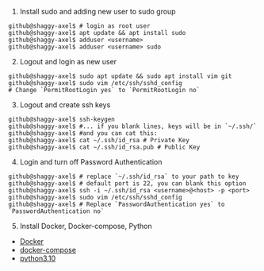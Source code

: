 1. Install sudo and adding new user to sudo group
```console
github@shaggy-axel$ # login as root user
github@shaggy-axel$ apt update && apt install sudo
github@shaggy-axel$ adduser <username>
github@shaggy-axel$ adduser <username> sudo
```
2. Logout and login as new user
```console
github@shaggy-axel$ sudo apt update && sudo apt install vim git
github@shaggy-axel$ sudo vim /etc/ssh/sshd_config
# Change `PermitRootLogin yes` to `PermitRootLogin no`
```
3. Logout and create ssh keys
```console
github@shaggy-axel$ ssh-keygen
github@shaggy-axel$ #... if you blank lines, keys will be in `~/.ssh/`
github@shaggy-axel$ #and you can cat this:
github@shaggy-axel$ cat ~/.ssh/id_rsa # Private Key
github@shaggy-axel$ cat ~/.ssh/id_rsa.pub # Public Key
```
4. Login and turn off Password Authentication
```console
github@shaggy-axel$ # replace `~/.ssh/id_rsa` to your path to key
github@shaggy-axel$ # default port is 22, you can blank this option
github@shaggy-axel$ ssh -i ~/.ssh/id_rsa <username>@<host> -p <port>
github@shaggy-axel$ sudo vim /etc/ssh/sshd_config
github@shaggy-axel$ # Replace `PasswordAuthentication yes` to `PasswordAuthentication no`
```
5. Install Docker, Docker-compose, Python
* [Docker](https://docs.docker.com/engine/install/ubuntu/)
* [docker-compose](https://www.digitalocean.com/community/tutorials/how-to-install-docker-compose-on-ubuntu-18-04-ru)
* [python3.10](https://computingforgeeks.com/how-to-install-python-on-ubuntu-linux-system/)
